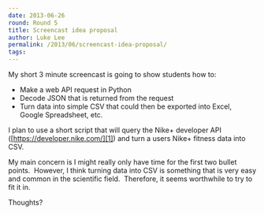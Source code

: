 ```yaml
---
date: 2013-06-26
round: Round 5
title: Screencast idea proposal
author: Luke Lee
permalink: /2013/06/screencast-idea-proposal/
tags:
---
```

My short 3 minute screencast is going to show students how to:

*   Make a web API request in Python
*   Decode JSON that is returned from the request
*   Turn data into simple CSV that could then be exported into Excel, Google Spreadsheet, etc.

I plan to use a short script that will query the Nike+ developer API ([https://developer.nike.com/][1]) and turn a users Nike+ fitness data into CSV.

My main concern is I might really only have time for the first two bullet points.  However, I think turning data into CSV is something that is very easy and common in the scientific field.  Therefore, it seems worthwhile to try to fit it in.

Thoughts?

 [1]: https://developer.nike.com/ "Nike+ API"
